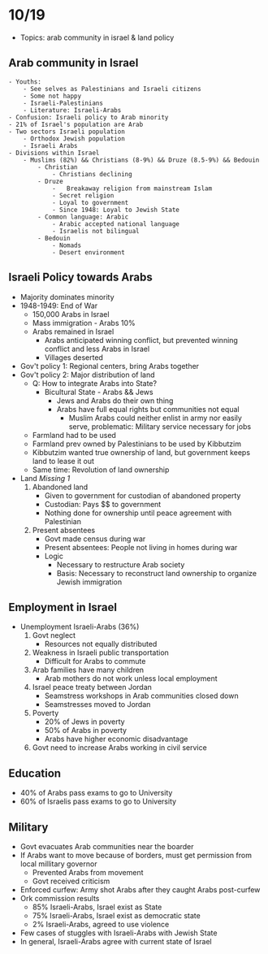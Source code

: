# 10/19
- Topics: arab community in israel & land policy

## Arab community in Israel
	- Youths:
		- See selves as Palestinians and Israeli citizens
		- Some not happy
		- Israeli-Palestinians
		- Literature: Israeli-Arabs
	- Confusion: Israeli policy to Arab minority
	- 21% of Israel's population are Arab
	- Two sectors Israeli population
		- Orthodox Jewish population
		- Israeli Arabs
	- Divisions within Israel 
		- Muslims (82%) && Christians (8-9%) && Druze (8.5-9%) && Bedouin
			- Christian
				- Christians declining
			- Druze
				-	Breakaway religion from mainstream Islam
				- Secret religion
				- Loyal to government
				- Since 1948: Loyal to Jewish State
			- Common language: Arabic
				- Arabic accepted national language
				- Israelis not bilingual
			- Bedouin
				- Nomads
				- Desert environment

## Israeli Policy towards Arabs
- Majority dominates minority
- 1948-1949: End of War
	- 150,000 Arabs in Israel
	- Mass immigration - Arabs 10%
	- Arabs remained in Israel
		- Arabs anticipated winning conflict, but prevented winning conflict and less Arabs in Israel
		- Villages deserted
- Gov't policy 1: Regional centers, bring Arabs together
- Gov't policy 2: Major distribution of land
	- Q: How to integrate Arabs into State?
		- Bicultural State - Arabs && Jews
			- Jews and Arabs do their own thing
			- Arabs have full equal rights but communities not equal
				- Muslim Arabs could neither enlist in army nor easily serve, problematic: Military service necessary for jobs
	- Farmland had to be used
	- Farmland prev owned by Palestinians to be used by Kibbutzim
	- Kibbutzim wanted true ownership of land, but government keeps land to lease it out
	- Same time: Revolution of land ownership
- Land *Missing 1*
	1. Abandoned land
		- Given to government for custodian of abandoned property
		- Custodian: Pays $$ to government
		- Nothing done for ownership until peace agreement with Palestinian
	2. Present absentees
		- Govt made census during war
		- Present absentees: People not living in homes during war
		- Logic
			- Necessary to restructure Arab society
			- Basis: Necessary to reconstruct land ownership to organize Jewish immigration

## Employment in Israel
- Unemployment Israeli-Arabs (36%)
	1. Govt neglect
		- Resources not equally distributed
	2. Weakness in Israeli public transportation
		- Difficult for Arabs to commute
	3. Arab families have many children
		- Arab mothers do not work unless local employment
	4. Israel peace treaty between Jordan
		- Seamstress workshops in Arab communities closed down
		- Seamstresses moved to Jordan
	5. Poverty
		- 20% of Jews in poverty
		- 50% of Arabs in poverty
		- Arabs have higher economic disadvantage
	6. Govt need to increase Arabs working in civil service

## Education 
- 40% of Arabs pass exams to go to University
- 60% of Israelis pass exams to go to University

## Military
- Govt evacuates Arab communities near the boarder
- If Arabs want to move because of borders, must get permission from local millitary governor
	- Prevented Arabs from movement
	- Govt received criticism
- Enforced curfew: Army shot Arabs after they caught Arabs post-curfew
- Ork commission results
	- 85% Israeli-Arabs, Israel exist as State
	- 75% Israeli-Arabs, Israel exist as democratic state
	- 2% Israeli-Arabs, agreed to use violence
- Few cases of stuggles with Israeli-Arabs with Jewish State
- In general, Israeli-Arabs agree with current state of Israel
